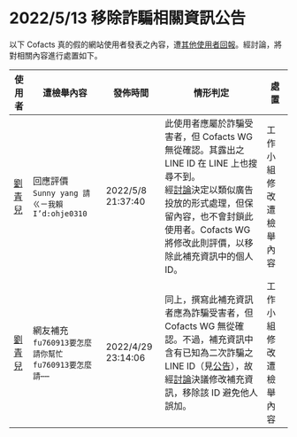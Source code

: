2022/5/13 移除詐騙相關資訊公告
=========

以下 Cofacts 真的假的網站使用者發表之內容，遭[其他使用者回報](https://docs.google.com/spreadsheets/d/e/2PACX-1vRdcwXdC36xfgXfSMSk527Zbel9A-__vwRXkQ0NjkzSXoSPETCFc7sI7SoaAFdPCfskugtQL-Md8JgH/pubhtml?gid=438362561&single=true)。經討論，將對相關內容進行處置如下。

| 使用者 | 遭檢舉內容 | 發佈時間 | 情形判定 | 處置 |
| ----- | -------- | ------- | ------- | --- |
| [劉青兒](https://cofacts.github.io/community-builder/#/editorworks?showAll=1&day=365&userId=6CbfdYABvUvLpBdg_Hz_) | 回應評價<br>`Sunny yang 請ㄍㄧ我賴I’d:ohje0310` | 2022/5/8 21:37:40 | 此使用者應屬於詐騙受害者，但 Cofacts WG 無從確認。其露出之 LINE ID 在 LINE 上也搜尋不到。<br>經[討論](https://g0v.hackmd.io/R_cEiQ8eRDmQxUss4niJzQ?view#%E9%81%95%E8%A6%8F%E6%AA%A2%E8%88%89%E6%A1%88%E4%BE%8B)決定以類似廣告投放的形式處理，但保留內容，也不會封鎖此使用者。Cofacts WG 將修改此則評價，以移除此補充資訊中的個人 ID。 | 工作小組修改遭檢舉內容 |
| [劉青兒](https://cofacts.github.io/community-builder/#/editorworks?showAll=1&day=365&userId=6CbfdYABvUvLpBdg_Hz_) | 網友補充<br>`fu760913要怎麼請你幫忙 fu760913要怎麼請⋯⋯` | 2022/4/29 23:14:06 | 同上，撰寫此補充資訊者應為詐騙受害者，但 Cofacts WG 無從確認。不過，補充資訊中含有已知為二次詐騙之 LINE ID（見[公告](https://github.com/cofacts/takedowns/blob/master/2022/0508-scam.md)），故經[討論](https://g0v.hackmd.io/R_cEiQ8eRDmQxUss4niJzQ?view#%E9%81%95%E8%A6%8F%E6%AA%A2%E8%88%89%E6%A1%88%E4%BE%8B)決議修改補充資訊，移除該 ID 避免他人誤加。 | 工作小組修改遭檢舉內容 |
